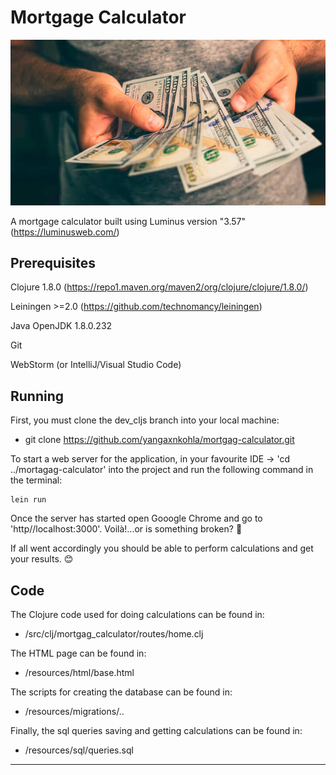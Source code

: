 # Mortgage Calculator

![alt text](resources/public/img/make_money_with_stocks.jpeg)

A mortgage calculator built using Luminus version "3.57" (https://luminusweb.com/)

## Prerequisites

Clojure 1.8.0 (https://repo1.maven.org/maven2/org/clojure/clojure/1.8.0/)

Leiningen >=2.0 (https://github.com/technomancy/leiningen)

Java OpenJDK 1.8.0.232

Git

WebStorm (or IntelliJ/Visual Studio Code)

## Running

First, you must clone the dev_cljs branch into your local machine: 
* git clone https://github.com/yangaxnkohla/mortgag-calculator.git 

To start a web server for the application, in your favourite IDE -> 'cd ../mortagag-calculator' into the project and run the following command in the terminal:

    lein run 

Once the server has started open Gooogle Chrome and go to 'http//localhost:3000'. Voilà!...or is something broken? 👀

If all went accordingly you should be able to perform calculations and get your results. 😊

## Code

The Clojure code used for doing calculations can be found in: 
* /src/clj/mortgag_calculator/routes/home.clj

The HTML page can be found in: 
* /resources/html/base.html

The scripts for creating the database can be found in: 
* /resources/migrations/..

Finally, the sql queries saving and getting calculations can be found in: 
* /resources/sql/queries.sql
***
